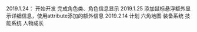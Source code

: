 2019.1.24：
    开始开发
    完成角色类、角色信息显示
2019.1.25
    添加鼠标悬浮额外显示详细信息，使用attribute添加的额外信息
2019.2.14
    计划
        六角地图
        装备系统
        技能系统
        人物成长